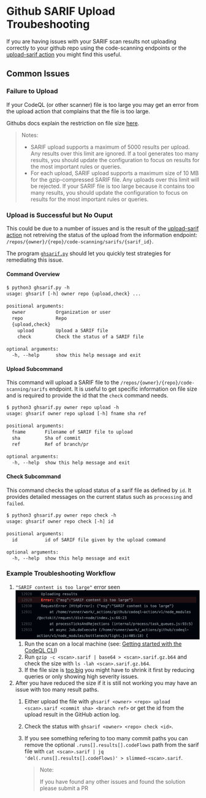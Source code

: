 # Github SARIF Upload Troubeshooting

If you are having issues with your SARIF scan results not uploading correctly to your github repo using the code-scanning endpoints or the [upload-sarif action][1] you might find this useful.

## Common Issues

### Failure to Upload

If your CodeQL (or other scanner) file is too large you may get an error from the upload action that complains that the file is too large.

Githubs docs explain the restriction on file size [here][2].

> Notes:
> * SARIF upload supports a maximum of 5000 results per upload. Any results over this limit are ignored. If a tool generates too many results, you should update the configuration to focus on results for the most important rules or queries.
> * For each upload, SARIF upload supports a maximum size of 10 MB for the gzip-compressed SARIF file. Any uploads over this limit will be rejected. If your SARIF file is too large because it contains too many results, you should update the configuration to focus on results for the most important rules or queries.

### Upload is Successful but No Ouput

This could be due to a number of issues and is the result of the [upload-sarif action][1] not retreiving the status of the upload from the information endpoint: `/repos/{owner}/{repo}/code-scanning/sarifs/{sarif_id}`.

The program [`ghsarif.py`](ghsarif.py) should let you quickly test strategies for remediating this issue.

#### Command Overview

```
$ python3 ghsarif.py -h
usage: ghsarif [-h] owner repo {upload,check} ...

positional arguments:
  owner           Organization or user
  repo            Repo
  {upload,check}
    upload        Upload a SARIF file
    check         Check the status of a SARIF file

optional arguments:
  -h, --help      show this help message and exit
```

#### Upload Subcommand

This command will upload a SARIF file to the `/repos/{owner}/{repo}/code-scanning/sarifs` endpoint. It is useful to get specific information on file size and is required to provide the id that the `check` command needs.

```
$ python3 ghsarif.py owner repo upload -h
usage: ghsarif owner repo upload [-h] fname sha ref

positional arguments:
  fname       Filename of SARIF file to upload
  sha         Sha of commit
  ref         Ref of branch/pr

optional arguments:
  -h, --help  show this help message and exit
```

#### Check Subcommand

This command checks the upload status of a sarif file as defined by `id`. It provides detailed messages on the current status such as `processing` and `failed`.

```
$ python3 ghsarif.py owner repo check -h
usage: ghsarif owner repo check [-h] id

positional arguments:
  id          id of SARIF file given by the upload command

optional arguments:
  -h, --help  show this help message and exit
```

### Example Troubleshooting Workflow

1. `"SARIF content is too large"` error seen
    ![Failed to upload](failed-upload.png)
   1. Run the scan on a local machine (see: [Getting started with the CodeQL CLI](https://codeql.github.com/docs/codeql-cli/getting-started-with-the-codeql-cli/))
   2. Run `gzip -c <scan>.sarif | base64 > <scan>.sarif.gz.b64` and check the size with `ls -lah <scan>.sarif.gz.b64`. 
   3. If the file size is [too big][2] you might have to shrink it first by reducing queries or only showing high severity issues.
2. After you have reduced the size if it is still not working you may have an issue with too many result paths.
   1. Either upload the file with `ghsarif <owner> <repo> upload <scan>.sarif <commit sha> <branch ref>` or get the id from the upload result in the GitHub action log.
   2. Check the status with `ghsarif <owner> <repo> check <id>`.
   3. If you see something refering to too many commit paths you can remove the optional `.runs[].results[].codeFlows` path from the sarif file with `cat <scan>.sarif | jq 'del(.runs[].results[].codeFlows)' > slimmed-<scan>.sarif`.
   
        > Note:
        >
        > If you have found any other issues and found the solution please submit a PR

[1]: <https://github.com/github/codeql-action/tree/v1/upload-sarif> "Upload Sarif Action"
[2]: <https://docs.github.com/en/code-security/code-scanning/integrating-with-code-scanning/uploading-a-sarif-file-to-github#uploading-a-code-scanning-analysis-with-github-actions>